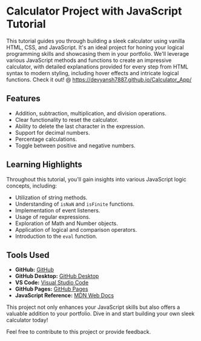 # Calculator Project with JavaScript Tutorial

This tutorial guides you through building a sleek calculator using vanilla HTML, CSS, and JavaScript. It's an ideal project for honing your logical programming skills and showcasing them in your portfolio. We'll leverage various JavaScript methods and functions to create an impressive calculator, with detailed explanations provided for every step from HTML syntax to modern styling, including hover effects and intricate logical functions.
Check it out! @ https://devyansh7887.github.io/Calculator_App/

## Features

- Addition, subtraction, multiplication, and division operations.
- Clear functionality to reset the calculator.
- Ability to delete the last character in the expression.
- Support for decimal numbers.
- Percentage calculations.
- Toggle between positive and negative numbers.

## Learning Highlights

Throughout this tutorial, you'll gain insights into various JavaScript logic concepts, including:

- Utilization of string methods.
- Understanding of `isNaN` and `isFinite` functions.
- Implementation of event listeners.
- Usage of regular expressions.
- Exploration of Math and Number objects.
- Application of logical and comparison operators.
- Introduction to the `eval` function.

## Tools Used

- **GitHub:** [GitHub](https://github.com/)
- **GitHub Desktop:** [GitHub Desktop](https://desktop.github.com/)
- **VS Code:** [Visual Studio Code](https://code.visualstudio.com/)
- **GitHub Pages:** [GitHub Pages](https://pages.github.com/)
- **JavaScript Reference:** [MDN Web Docs](https://developer.mozilla.org/)

This project not only enhances your JavaScript skills but also offers a valuable addition to your portfolio. Dive in and start building your own sleek calculator today!

Feel free to contribute to this project or provide feedback.
